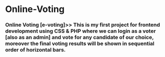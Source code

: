 # Online-Voting
<h3>Online Voting [e-voting]>> This is my first project for frontend development using CSS &amp; PHP where we can login as a voter [also as an admin] and vote for any candidate of our choice, moreover the final voting results will be shown in sequential order of horizontal bars.</h3>
